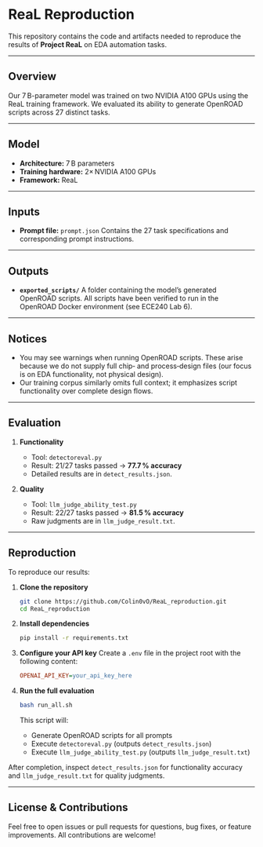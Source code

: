 # ReaL Reproduction

This repository contains the code and artifacts needed to reproduce the results of **Project ReaL** on EDA automation tasks.

---

## Overview

Our 7 B-parameter model was trained on two NVIDIA A100 GPUs using the ReaL training framework. We evaluated its ability to generate OpenROAD scripts across 27 distinct tasks.

---

## Model

* **Architecture:** 7 B parameters
* **Training hardware:** 2× NVIDIA A100 GPUs
* **Framework:** ReaL

---

## Inputs

* **Prompt file:** `prompt.json`
  Contains the 27 task specifications and corresponding prompt instructions.

---

## Outputs

* **`exported_scripts/`**
  A folder containing the model’s generated OpenROAD scripts.
  All scripts have been verified to run in the OpenROAD Docker environment (see ECE240 Lab 6).

---

## Notices

* You may see warnings when running OpenROAD scripts. These arise because we do not supply full chip‑ and process‑design files (our focus is on EDA functionality, not physical design).
* Our training corpus similarly omits full context; it emphasizes script functionality over complete design flows.

---

## Evaluation

1. **Functionality**

   * Tool: `detectoreval.py`
   * Result: 21/27 tasks passed → **77.7 % accuracy**
   * Detailed results are in `detect_results.json`.

2. **Quality**

   * Tool: `llm_judge_ability_test.py`
   * Result: 22/27 tasks passed → **81.5 % accuracy**
   * Raw judgments are in `llm_judge_result.txt`.

---

## Reproduction

To reproduce our results:

1. **Clone the repository**

   ```bash
   git clone https://github.com/Colin0vO/ReaL_reproduction.git
   cd ReaL_reproduction
   ```

2. **Install dependencies**

   ```bash
   pip install -r requirements.txt
   ```

3. **Configure your API key**
   Create a `.env` file in the project root with the following content:

   ```ini
   OPENAI_API_KEY=your_api_key_here
   ```

4. **Run the full evaluation**

   ```bash
   bash run_all.sh
   ```

   This script will:

   * Generate OpenROAD scripts for all prompts
   * Execute `detectoreval.py` (outputs `detect_results.json`)
   * Execute `llm_judge_ability_test.py` (outputs `llm_judge_result.txt`)

After completion, inspect `detect_results.json` for functionality accuracy and `llm_judge_result.txt` for quality judgments.

---

## License & Contributions

Feel free to open issues or pull requests for questions, bug fixes, or feature improvements. All contributions are welcome!
